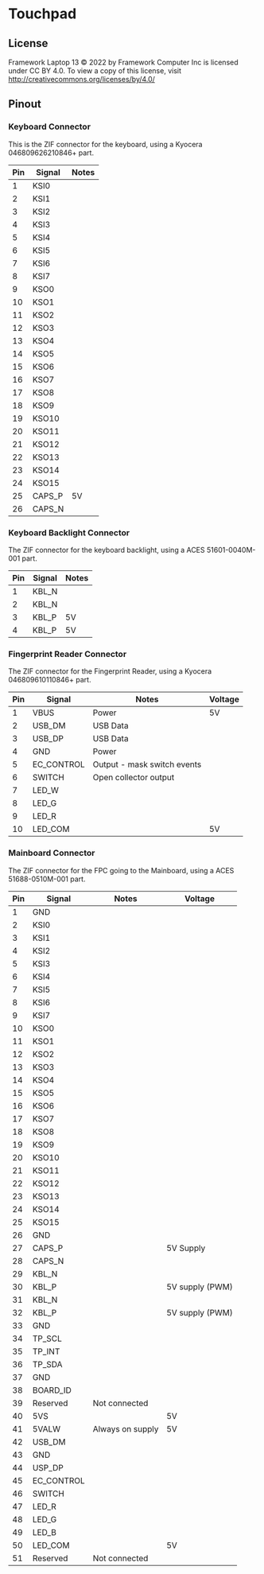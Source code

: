 # Touchpad

## License

Framework Laptop 13 © 2022 by Framework Computer Inc is licensed under CC BY 4.0.
To view a copy of this license, visit http://creativecommons.org/licenses/by/4.0/

## Pinout

### Keyboard Connector

This is the ZIF connector for the keyboard, using a Kyocera 046809626210846+ part.

| Pin | Signal | Notes |
|-----|--------|-------|
| 1   | KSI0   |       |
| 2   | KSI1   |       |
| 3   | KSI2   |       |
| 4   | KSI3   |       |
| 5   | KSI4   |       |
| 6   | KSI5   |       |
| 7   | KSI6   |       |
| 8   | KSI7   |       |
| 9   | KSO0   |       |
| 10  | KSO1   |       |
| 11  | KSO2   |       |
| 12  | KSO3   |       |
| 13  | KSO4   |       |
| 14  | KSO5   |       |
| 15  | KSO6   |       |
| 16  | KSO7   |       |
| 17  | KSO8   |       |
| 18  | KSO9   |       |
| 19  | KSO10  |       |
| 20  | KSO11  |       |
| 21  | KSO12  |       |
| 22  | KSO13  |       |
| 23  | KSO14  |       |
| 24  | KSO15  |       |
| 25  | CAPS_P | 5V    |
| 26  | CAPS_N |       |

### Keyboard Backlight Connector

The ZIF connector for the keyboard backlight, using a ACES 51601-0040M-001 part.

| Pin | Signal | Notes |
|-----|--------|-------|
| 1   | KBL_N  |       |
| 2   | KBL_N  |       |
| 3   | KBL_P  | 5V    |
| 4   | KBL_P  | 5V    |

### Fingerprint Reader Connector

The ZIF connector for the Fingerprint Reader, using a Kyocera 046809610110846+ part.

| Pin | Signal     | Notes                       | Voltage |
|-----|------------|-----------------------------|---------|
| 1   | VBUS       | Power                       | 5V      |
| 2   | USB_DM     | USB Data                    |         |
| 3   | USB_DP     | USB Data                    |         |
| 4   | GND        | Power                       |         |
| 5   | EC_CONTROL | Output - mask switch events |         |
| 6   | SWITCH     | Open collector output       |         |
| 7   | LED_W      |                             |         |
| 8   | LED_G      |                             |         |
| 9   | LED_R      |                             |         |
| 10  | LED_COM    |                             | 5V      |

### Mainboard Connector

The ZIF connector for the FPC going to the Mainboard, using a ACES 51688-0510M-001 part.

| Pin | Signal     | Notes            | Voltage         |
|-----|------------|------------------|-----------------|
| 1   | GND        |                  |                 |
| 2   | KSI0       |                  |                 |
| 3   | KSI1       |                  |                 |
| 4   | KSI2       |                  |                 |
| 5   | KSI3       |                  |                 |
| 6   | KSI4       |                  |                 |
| 7   | KSI5       |                  |                 |
| 8   | KSI6       |                  |                 |
| 9   | KSI7       |                  |                 |
| 10  | KSO0       |                  |                 |
| 11  | KSO1       |                  |                 |
| 12  | KSO2       |                  |                 |
| 13  | KSO3       |                  |                 |
| 14  | KSO4       |                  |                 |
| 15  | KSO5       |                  |                 |
| 16  | KSO6       |                  |                 |
| 17  | KSO7       |                  |                 |
| 18  | KSO8       |                  |                 |
| 19  | KSO9       |                  |                 |
| 20  | KSO10      |                  |                 |
| 21  | KSO11      |                  |                 |
| 22  | KSO12      |                  |                 |
| 23  | KSO13      |                  |                 |
| 24  | KSO14      |                  |                 |
| 25  | KSO15      |                  |                 |
| 26  | GND        |                  |                 |
| 27  | CAPS_P     |                  | 5V Supply       |
| 28  | CAPS_N     |                  |                 |
| 29  | KBL_N      |                  |                 |
| 30  | KBL_P      |                  | 5V supply (PWM) |
| 31  | KBL_N      |                  |                 |
| 32  | KBL_P      |                  | 5V supply (PWM) |
| 33  | GND        |                  |                 |
| 34  | TP_SCL     |                  |                 |
| 35  | TP_INT     |                  |                 |
| 36  | TP_SDA     |                  |                 |
| 37  | GND        |                  |                 |
| 38  | BOARD_ID   |                  |                 |
| 39  | Reserved   | Not connected    |                 |
| 40  | 5VS        |                  | 5V              |
| 41  | 5VALW      | Always on supply | 5V              |
| 42  | USB_DM     |                  |                 |
| 43  | GND        |                  |                 |
| 44  | USP_DP     |                  |                 |
| 45  | EC_CONTROL |                  |                 |
| 46  | SWITCH     |                  |                 |
| 47  | LED_R      |                  |                 |
| 48  | LED_G      |                  |                 |
| 49  | LED_B      |                  |                 |
| 50  | LED_COM    |                  | 5V              |
| 51  | Reserved   | Not connected    |                 |
